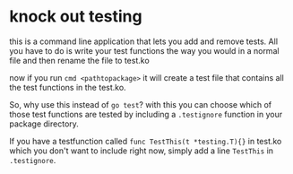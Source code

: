# knock out testing 

this is a  command line application that lets you add and remove
tests. All you have to do is write your test functions the way
you would in a normal file and then rename the file to test.ko

now if you run
    `cmd <pathtopackage>` 
it will create a test file that contains all the test functions
in the test.ko.

So, why use this instead of `go test`?  with this you can choose
which of those test functions are tested by including a `.testignore`
function in your package directory. 

If you have a testfunction called `func TestThis(t *testing.T){}` in 
test.ko which you don't want to include right now, simply add a line
`TestThis` in `.testignore`.
